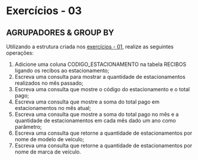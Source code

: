 # Exercícios - 03

## AGRUPADORES & GROUP BY

Utilizando a estrutura criada nos [exercícios - 01](https://github.com/castilh0s/banco-dados-2/tree/master/Exerc%C3%ADcio%2001), realize as seguintes operações:

1. Adicione uma coluna CODIGO_ESTACIONAMENTO na tabela RECIBOS ligando os recibos ao estacionamento;
2. Escreva uma consulta para mostrar a quantidade de estacionamentos realizados no mês passado;
3. Escreva uma consulta que mostre o código do estacionamento e o total pago;
4. Escreva uma consulta que mostre a soma do total pago em estacionamentos no mês atual;
5. Escreva uma consulta que mostre a soma do total pago no mês e a quantidade de estacionamentos em cada mês dado um ano como parâmetro;
6. Escreva uma consulta que retorne a quantidade de estacionamentos por nome de modelo de veículo;
7. Escreva uma consulta que retorne a quantidade de estacionamentos por nome de marca de veículo.
